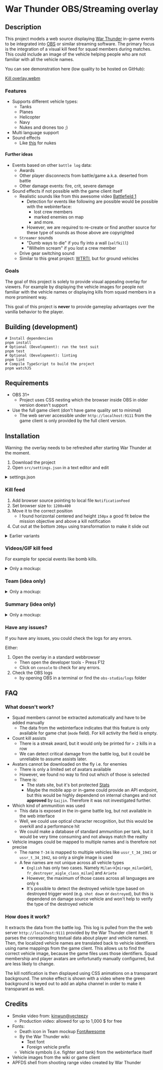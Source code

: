 # War Thunder OBS/Streaming overlay

## Description

This project models a web source displaying [War Thunder](https://warthunder.com/) in-game events to be integrated into
[OBS](https://obsproject.com/) or similar streaming software. The primary focus is the integration of a visual kill feed
for squad members during matches. This could include an image of the vehicle helping people who are not familiar with all
the vehicle names.

You can see demonstration here (low quality to be hosted on GitHub):

[Kill overlay.webm](https://github.com/user-attachments/assets/f61f20fa-680b-49d0-852d-6f0a91345aa2)

### Features

-   Supports different vehicle types:
    -   Tanks
    -   Planes
    -   Helicopter
    -   Navy
    -   Nukes and drones too ;)
-   Multi language support
-   Sound effects
    -   Like [this](https://www.youtube.com/watch?v=e-ZLycuRLwc) for nukes

#### Further ideas

-   Events based on other `battle log` data:
    -   Awards
    -   Other player disconnects from battle/game a.k.a. deserted from battle
    -   Other damage events: fire, crit, severe damage
-   Sound effects if not possible with the game client itself
    -   Realistic sounds like from this awesome video [Battlefield 1](https://www.youtube.com/watch?v=J2JBmYt2Z44)
        -   Detection for events like following are possible would be possible with the webinterface:
            -   lost crew members
            -   marked enemies on map
            -   and more.
        -   However, we are required to re-create or find another source for these type of sounds as those above are copyrighted
    -   `Streamer` sounds
        -   "Dumb ways to die" if you fly into a wall (`selfkill`)
        -   "Wilhelm scream" if you lost a crew member
    -   Drive gear switching sound
    -   Similar to this great project: [WTRTI](https://github.com/MeSoftHorny/WTRTI/), but for ground vehicles

### Goals

The goal of this project is solely to provide visual appealing overlay for viewers. For example by displaying the vehicle
images for people not familiar with the vehicle names or displaying kills from squad members in a more prominent way.

This goal of this project is **never** to provide gameplay advantages over the vanilla behavior to the player.

## Building (development)

```shell
# Install dependencies
pnpm install
# Optional (Development): run the test suit
pnpm test
# Optional (Development): linting
pnpm lint
# Compile TypeScript to build the project
pnpm watchJS
```

## Requirements

* OBS 31+
    * Project uses CSS nesting which the browser inside OBS in older version doesn't support
* Use the full game client (don't have game quality set to minimal)
    * The web server accessible under `http://localhost:9111` from the game client is only provided by the full client version.

## Installation

Warning: the overlay needs to be refreshed after starting War Thunder at the moment.

1. Download the project
2. Open `src/settings.json` in a text editor and edit
<details>
<summary>
settings.json
</summary>

```json
{
    // required to read the battle log, available language identifiers can be retrieved from "src/mappings" folder based on the file names
    "lang": "german",
    // list of your squad and you and the corresponding avatar names
    "squad": [
        {
            // again username without squadron tag
            "username": "TuxCode",
            // Avatar name can be extracted from: https://warthunder.com/de/community/userinfo?nick=TuxCode
            // and opening getting the image url like opening it in a new tab
            "avatar": "cardicon_esport_drops"
        },
        {
            "username": "Wingman",
            "avatar": "cardicon_bundeswehr_infantryman"
        }
    ],
    // what should happen for certain game events
    "events": [
        {
            // <kill|firstblood|nuke>
            "event": "kill",
            // Either one of those <me|squad|all>
            "src": "squad",
            // what visual representation should be displayed
            "layout": "xyz"
        },
        {
            "event": "firstblood",
            "src": "me",
            "sound": [
                {
                    // sound file from src/assets/sound
                    "file": "xyz.opus",
                    // percentage value from 0-100%
                    "volume": 10
                }
            ]
        },
        {
            "event": "nuke",
            "src": "all",
            "sound": [
                // if multiple sounds are given, a random one will be played
                {
                    "file": "xyz.opus",
                    "volume": 10
                },
                {
                    "file": "xyz.opus",
                    "volume": 10
                }
            ]
        }
    ]
}
```
</details>

### Kill feed

1. Add browser source pointing to local file `NotificationFeed`
2. Set browser size to: `1200x400`
3. Move it to the correct position
    - I found horizontal centered and height `150px` a good fit below the mission objective and above a kill notification
4. Cut out at the bottom `200px` using transformation to make it slide out

<details>
<summary>
Earlier variants
</summary>

![2Avatars.avif](https://github.com/user-attachments/assets/e64fcdfb-8f27-4b25-b041-009b55e90593)

![Single line.avif](https://github.com/user-attachments/assets/e6c15087-ea43-4655-b6cf-b57c008c4ab9)
</details>

### Videos/GIF kill feed

For example for special events like bomb kills.

<details>
<summary>
Only a mockup:
</summary>

[Video killfeed.avif](https://github.com/user-attachments/assets/ff106699-cd60-4e57-93d8-7ea4d4802ba6)

</details>

### Team (idea only)

<details>
<summary>
Only a mockup:
</summary>

![Squad.avif](https://github.com/user-attachments/assets/9fe25aef-86f5-472b-b982-c49e394f61d6)

</details>

### Summary (idea only)

<details>
<summary>
Only a mockup:
</summary>

![Summary.avif](https://github.com/user-attachments/assets/66c67265-050d-4ce4-b393-03100e5626d8)

</details>

### Have any issues?

If you have any issues, you could check the logs for any errors.

Either:
1. Open the overlay in a standard webbrowser
    * Then open the developer tools - Press F12
    * Click on `console` to check for any errors.
2. Check the OBS logs
    * by opening OBS in a terminal or find the `obs-studio/logs` folder

## FAQ

### What doesn't work?

-   Squad members cannot be extracted automatically and have to be added manually
    -   The data from the webinterface indicates that this feature is only available for game chat (`mode` field).
        For kill activity the field is empty.
-   Count kill assists
    -   There is a streak award, but it would only be printed for `> 2` kills in a row
    -   We can detect critical damage from the battle log, but it could be unreliable to assume assists later.
-   Avatars cannot be downloaded on the fly i.e. for enemies
    -   There is only a limited set of avatars available
    -   However, we found no way to find out which of those is selected
    -   There is:
        -   The stats site, but it's bot protected [Stats](https://warthunder.com/de/community/userinfo?nick=TuxCode)
        -   Maybe the mobile app or in-game could provide an API endpoint, but this would be highly
            dependend on internal changes and not **approved** by `Gaijin`. Therefore it was not investigated further.
-   Which kind of ammunition was used
    -   This data is exposed in the in-game battle log, but not available in the web interface
    -   Well, we could use optical character recognition, but this would be overkill and a performance hit
    -   We could make a database of standard ammunition per tank, but it would be very time consuming and not always match the reality
-   Vehicle images could be mapped to multiple names and is therefore not precise
    -   The name `T-34` is mapped to multiple vehicles like `ussr_t_34_1941` or `ussr_t_34_1942`, so only a single image is used
    -   A few names are not unique across all vehicle types
        -   `English` has only two cases. Namely `Milan`->[`mirage_milan`(air), `fr_destroyer_aigle_class_milan`] and `Ariete`
        -   However, the maximum of those cases across all languages are only `6`
        -   It's possible to detect the destroyed vehicle type based on destroyed trigger word (e.g. `shot down` or `destroyed`), but this is dependend on
        damage source vehicle and won't help to verify the type of the destroyed vehicle

### How does it work?

It extracts the data from the battle log. This log is pulled from the the web server `http://localhost:9111` provided
by the War Thunder client itself. It parses the corresponding textual data about player and vehicle names. Then, the localized vehicle
names are translated back to vehicle identifiers using name mappings from the game client. This allows us to find the correct vehicle image,
because the game files uses those identifiers. Squad membership and player avatars are unfortunatly manually configurred, but are less likely to change.

The kill notification is then displayed using CSS animations on a transparant background. The smoke effect is shown with a video where
the green background is keyed out to add an alpha channel in order to make it transparant as well.

## Credits

-   Smoke video from: [kinwun@vecteezy](https://www.vecteezy.com/video/40944070-muzzle-flash-on-green-background)
    -   Production video: allowed for up to 1,000 $ for free
-   Fonts:
    -   Death icon in Team mockup [FontAwesome](https://fontawesome.com/icons/skull-crossbones?f=classic&s=solid)
    -   By the War Thunder wiki:
        -   Text font
        -   Foreign vehicle prefix
    -   Vehicle symbols (i.e. fighter and tank) from the webinterface itself
-   Vehicle images from the wiki or game client
-   APFDS shell from shooting range video created by War Thunder
